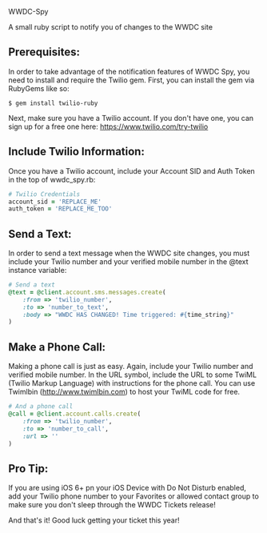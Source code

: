 WWDC-Spy

A small ruby script to notify you of changes to the WWDC site

## Prerequisites:
In order to take advantage of the notification features of WWDC Spy, you need to install and require the Twilio gem. First, you can install the gem via RubyGems like so:

```
$ gem install twilio-ruby
```

Next, make sure you have a Twilio account. If you don't have one, you can sign up for a free one here: https://www.twilio.com/try-twilio

## Include Twilio Information:
Once you have a Twilio account, include your Account SID and Auth Token in the top of wwdc_spy.rb:

``` ruby
# Twilio Credentials
account_sid = 'REPLACE_ME'
auth_token = 'REPLACE_ME_TOO'
```

## Send a Text:
In order to send a text message when the WWDC site changes, you must include your Twilio number and your verified mobile number in the @text instance variable:

``` ruby
# Send a text
@text = @client.account.sms.messages.create(
	:from => 'twilio_number',
	:to => 'number_to_text',
	:body => "WWDC HAS CHANGED! Time triggered: #{time_string}"
)
```

## Make a Phone Call:
Making a phone call is just as easy. Again, include your Twilio number and verified mobile number. In the URL symbol, include the URL to some TwiML (Twilio Markup Language) with instructions for the phone call. You can use Twimlbin (http://www.twimlbin.com) to host your TwiML code for free.

``` ruby
# And a phone call
@call = @client.account.calls.create(
	:from => 'twilio_number',
	:to => 'number_to_call',
	:url => ''
)
```

## Pro Tip:
If you are using iOS 6+ pn your iOS Device with Do Not Disturb enabled, add your Twilio phone number to your Favorites or allowed contact group to make sure you don't sleep through the WWDC Tickets release!

And that's it! Good luck getting your ticket this year!
